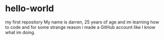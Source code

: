 # hello-world
my first repository 
My name is darren, 25 years of age and im learning how to code and for some strange reason i made a GitHub account like I know what im doing. 
